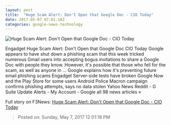 ```yaml
---
layout: post
title:  "Huge Scam Alert: Don't Open that Google Doc - CIO Today"
date: 2017-05-07 07:01:18Z
categories: google-news-technology
---
```


![Huge Scam Alert: Don't Open that Google Doc - CIO Today](http://www.cio-today.com/images/super/larger-16-Big-Data-Analytics-laptop-team2.jpg)

Engadget Huge Scam Alert: Don't Open that Google Doc CIO Today Google appears to have shut down a phishing scam that this week tricked numerous Gmail users into accepting bogus invitations to share a Google Doc with people they know. However, it's possible that those who fell for the scam, as well as anyone in ... Google explains how it's preventing future email phishing scams Engadget Server-side tests have broken Google Now and the Play Store for some users Android Police Macron campaign confirms phishing attempts, says no data stolen Yahoo News Reddit - G Suite Update Alerts - My Account - Google all 98 news articles »


Full story on F3News: [Huge Scam Alert: Don't Open that Google Doc - CIO Today](http://www.f3nws.com/n/QgaRuC)

> Posted on: Sunday, May 7, 2017 12:01:18 PM

